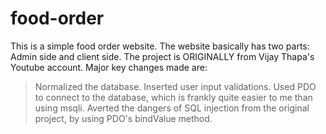 # food-order
This is a simple food order website.
The website basically has two parts: Admin side and client side.
The project is ORIGINALLY from Vijay Thapa's Youtube account.
Major key changes made are:
>Normalized the database.
>Inserted user input validations.
>Used PDO to connect to the database, which is frankly quite easier to me than using msqli.
>Averted the dangers of SQL injection from the original project, by using PDO's bindValue method.
